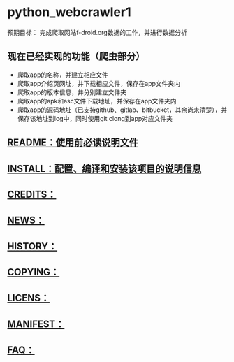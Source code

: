 # python_webcrawler1
预期目标： 完成爬取网站f-droid.org数据的工作，并进行数据分析
## 现在已经实现的功能（爬虫部分）
* 爬取app的名称，并建立相应文件
* 爬取app介绍页网址，并下载相应文件，保存在app文件夹内
* 爬取app的版本信息，并分别建立文件夹
* 爬取app的apk和asc文件下载地址，并保存在app文件夹内
* 爬取app的源码地址（已支持github、gitlab、bitbucket，其余尚未清楚），并保存该地址到log中，同时使用git clong到app对应文件夹


## [README：使用前必读说明文件](https://github.com/Beants/F-drdid_webcrawler/blob/master/README.md)

## [INSTALL：配置、编译和安装该项目的说明信息](https://github.com/Beants/F-drdid_webcrawler/blob/master/INSTALL.md)
## [CREDITS：](https://github.com/Beants/F-drdid_webcrawler/blob/master/CREDITS.md)
## [NEWS：](https://github.com/Beants/F-drdid_webcrawler/blob/master/NEWS.md)
## [HISTORY：](https://github.com/Beants/F-drdid_webcrawler/blob/master/HISTORY.md)
## [COPYING：](https://github.com/Beants/F-drdid_webcrawler/blob/master/COPYING.md)
## [LICENS：](https://github.com/Beants/F-drdid_webcrawler/blob/master/LICENSE.md)
## [MANIFEST：](https://github.com/Beants/F-drdid_webcrawler/blob/master/MANIFEST)
## [FAQ：](https://github.com/Beants/F-drdid_webcrawler/blob/master/FAQ.md)
